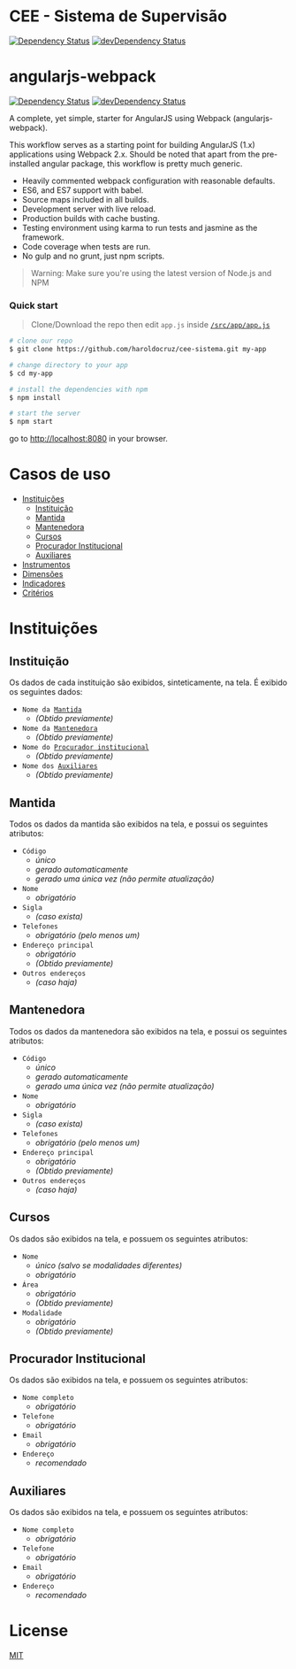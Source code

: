 
# CEE - Sistema de Supervisão
[![Dependency Status](https://david-dm.org/haroldocruz/angularjs-webpack/status.svg)](https://david-dm.org/haroldocruz/cee-sistema#info=dependencies) 
[![devDependency Status](https://david-dm.org/haroldocruz/cee-sistema/dev-status.svg)](https://david-dm.org/haroldocruz/cee-sistema#info=devDependencies)

# angularjs-webpack

[![Dependency Status](https://david-dm.org/preboot/angularjs-webpack/status.svg)](https://david-dm.org/preboot/angular-webpack#info=dependencies) [![devDependency Status](https://david-dm.org/preboot/angularjs-webpack/dev-status.svg)](https://david-dm.org/preboot/angularjs-webpack#info=devDependencies)

A complete, yet simple, starter for AngularJS using Webpack (angularjs-webpack).

This workflow serves as a starting point for building AngularJS (1.x) applications using Webpack 2.x. Should be noted that apart from the pre-installed angular package, this workflow is pretty much generic.

* Heavily commented webpack configuration with reasonable defaults.
* ES6, and ES7 support with babel.
* Source maps included in all builds.
* Development server with live reload.
* Production builds with cache busting.
* Testing environment using karma to run tests and jasmine as the framework.
* Code coverage when tests are run.
* No gulp and no grunt, just npm scripts.

>Warning: Make sure you're using the latest version of Node.js and NPM

### Quick start

> Clone/Download the repo then edit `app.js` inside [`/src/app/app.js`](/src/app/app.js)

```bash
# clone our repo
$ git clone https://github.com/haroldocruz/cee-sistema.git my-app

# change directory to your app
$ cd my-app

# install the dependencies with npm
$ npm install

# start the server
$ npm start
```

go to [http://localhost:8080](http://localhost:8080) in your browser.

# Casos de uso

* [Instituições](#instituições)
    * [Instituição](#instituição)
    * [Mantida](#mantida)
    * [Mantenedora](#mantenedora)
    * [Cursos](#cursos)
    * [Procurador Institucional](#procurador-institucional)
    * [Auxiliares](#auxiliares)
* [Instrumentos](#instrumentos)
* [Dimensões](#dimensoes)
* [Indicadores](#indicadores)
* [Critérios](#criterios)

# Instituições

## Instituição

Os dados de cada instituição são exibidos, sinteticamente, na tela. É exibido os seguintes dados:
* `Nome da `[`Mantida`](#mantida)
    * _(Obtido previamente)_
* `Nome da `[`Mantenedora`](#mantenedora)
    * _(Obtido previamente)_
* `Nome do `[`Procurador institucional`](#procurador-institucional)
    * _(Obtido previamente)_
* `Nome dos `[`Auxiliares`](#auxiliares)
    * _(Obtido previamente)_

## Mantida

Todos os dados da mantida são exibidos na tela, e possui os seguintes atributos:
* `Código`
    * _único_
    * _gerado automaticamente_
    * _gerado uma única vez (não permite atualização)_
* `Nome`
    * _obrigatório_
* `Sigla`
    * _(caso exista)_
* `Telefones`
    * _obrigatório (pelo menos um)_
* `Endereço principal`
    * _obrigatório_
    * _(Obtido previamente)_
* `Outros endereços`
    * _(caso haja)_

## Mantenedora

Todos os dados da mantenedora são exibidos na tela, e possui os seguintes atributos:
* `Código`
    * _único_
    * _gerado automaticamente_
    * _gerado uma única vez (não permite atualização)_
* `Nome`
    * _obrigatório_
* `Sigla`
    * _(caso exista)_
* `Telefones`
    * _obrigatório (pelo menos um)_
* `Endereço principal`
    * _obrigatório_
    * _(Obtido previamente)_
* `Outros endereços`
    * _(caso haja)_

## Cursos

Os dados são exibidos na tela, e possuem os seguintes atributos:
* `Nome`
    * _único (salvo se modalidades diferentes)_
    * _obrigatório_
* `Área`
    * _obrigatório_
    * _(Obtido previamente)_
* `Modalidade`
    * _obrigatório_
    * _(Obtido previamente)_

## Procurador Institucional

Os dados são exibidos na tela, e possuem os seguintes atributos:
* `Nome completo`
    * _obrigatório_
* `Telefone`
    * _obrigatório_
* `Email`
    * _obrigatório_
* `Endereço`
    * _recomendado_

## Auxiliares

Os dados são exibidos na tela, e possuem os seguintes atributos:
* `Nome completo`
    * _obrigatório_
* `Telefone`
    * _obrigatório_
* `Email`
    * _obrigatório_
* `Endereço`
    * _recomendado_

# License

[MIT](/LICENSE)
